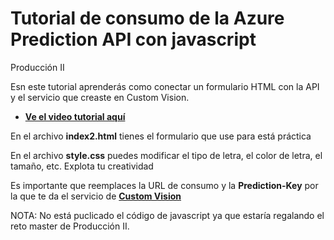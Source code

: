 # Tutorial de consumo de la Azure Prediction API con javascript
Producción II

Esn este tutorial aprenderás como conectar un formulario HTML con la API y el servicio que creaste en Custom Vision.

 - **[Ve el video tutorial aquí](https://web.microsoftstream.com/video/f4efda53-49b4-4fcb-a10b-6dfc3b673a62)**

En el archivo **index2.html** tienes el formulario que use para está práctica

En el archivo **style.css** puedes modificar el tipo de letra, el color de letra, el tamaño, etc. Explota tu creatividad

Es importante que reemplaces la URL de consumo y la **Prediction-Key** por la que te da el servicio de **[Custom Vision](https://www.customvision.ai/)** 

NOTA: No está puclicado el código de javascript ya que estaría regalando el reto master de Producción II.
